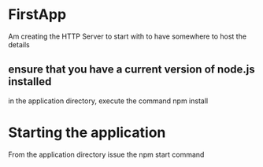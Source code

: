 # FirstApp

Am creating the HTTP Server to start with to have somewhere to host the details

## ensure that you have a current version of node.js installed

in the application directory, execute the command npm install

# Starting the application
From the application directory issue the npm start command

